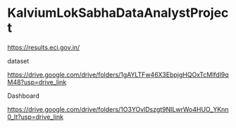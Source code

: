 # KalviumLokSabhaDataAnalystProject

https://results.eci.gov.in/

dataset

https://drive.google.com/drive/folders/1gAYLTFw46X3EbpjgHQOxTcMlfdl9qM48?usp=drive_link

Dashboard

https://drive.google.com/drive/folders/1O3YOvlDszgt9NILwrWo4HUO_YKnn0_It?usp=drive_link
